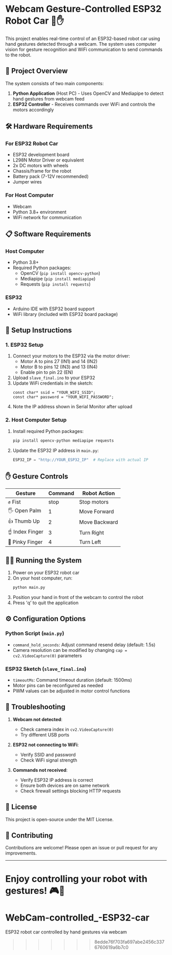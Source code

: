
# Webcam Gesture-Controlled ESP32 Robot Car 🚗✋

This project enables real-time control of an ESP32-based robot car using hand gestures detected through a webcam. The system uses computer vision for gesture recognition and WiFi communication to send commands to the robot.

## 📌 Project Overview

The system consists of two main components:

1. **Python Application** (Host PC) - Uses OpenCV and Mediapipe to detect hand gestures from webcam feed
2. **ESP32 Controller** - Receives commands over WiFi and controls the motors accordingly

## 🛠 Hardware Requirements

### For ESP32 Robot Car

- ESP32 development board
- L298N Motor Driver or equivalent
- 2x DC motors with wheels
- Chassis/frame for the robot
- Battery pack (7-12V recommended)
- Jumper wires

### For Host Computer

- Webcam
- Python 3.8+ environment
- WiFi network for communication

## 📋 Software Requirements

### Host Computer

- Python 3.8+
- Required Python packages:
  - OpenCV (`pip install opencv-python`)
  - Mediapipe (`pip install mediapipe`)
  - Requests (`pip install requests`)

### ESP32

- Arduino IDE with ESP32 board support
- WiFi library (included with ESP32 board package)

## 🚀 Setup Instructions

### 1. ESP32 Setup

1. Connect your motors to the ESP32 via the motor driver:
   - Motor A to pins 27 (IN1) and 14 (IN2)
   - Motor B to pins 12 (IN3) and 13 (IN4)
   - Enable pin to pin 22 (EN)
2. Upload `slave_final.ino` to your ESP32
3. Update WiFi credentials in the sketch:
   ```arduino
   const char* ssid = "YOUR_WIFI_SSID";
   const char* password = "YOUR_WIFI_PASSWORD";
   ```
4. Note the IP address shown in Serial Monitor after upload

### 2. Host Computer Setup

1. Install required Python packages:
   ```bash
   pip install opencv-python mediapipe requests
   ```
2. Update the ESP32 IP address in `main.py`:
   ```python
   ESP32_IP = "http://YOUR_ESP32_IP"  # Replace with actual IP
   ```

## ✋ Gesture Controls

| Gesture         | Command | Robot Action  |
| --------------- | ------- | ------------- |
| ✊ Fist         | stop    | Stop motors   |
| 🖐 Open Palm    | 1       | Move Forward  |
| 👍 Thumb Up     | 2       | Move Backward |
| ☝ Index Finger | 3       | Turn Right    |
| 🤙 Pinky Finger | 4       | Turn Left     |

## 🏃‍♂️ Running the System

1. Power on your ESP32 robot car
2. On your host computer, run:
   ```bash
   python main.py
   ```
3. Position your hand in front of the webcam to control the robot
4. Press 'q' to quit the application

## ⚙️ Configuration Options

### Python Script (`main.py`)

- `command_hold_seconds`: Adjust command resend delay (default: 1.5s)
- Camera resolution can be modified by changing `cap = cv2.VideoCapture(0)` parameters

### ESP32 Sketch (`slave_final.ino`)

- `timeoutMs`: Command timeout duration (default: 1500ms)
- Motor pins can be reconfigured as needed
- PWM values can be adjusted in motor control functions

## 🔧 Troubleshooting

1. **Webcam not detected**:

   - Check camera index in `cv2.VideoCapture(0)`
   - Try different USB ports

2. **ESP32 not connecting to WiFi**:

   - Verify SSID and password
   - Check WiFi signal strength

3. **Commands not received**:
   - Verify ESP32 IP address is correct
   - Ensure both devices are on same network
   - Check firewall settings blocking HTTP requests

## 📜 License

This project is open-source under the MIT License.

## 🤝 Contributing

Contributions are welcome! Please open an issue or pull request for any improvements.

---

Enjoy controlling your robot with gestures! 🎮🤖
=======
# WebCam-controlled_-ESP32-car
ESP32 robot car controlled by hand gestures via webcam
>>>>>>> 8edde76f703fa697abe2456c3376760619a6b7c0

